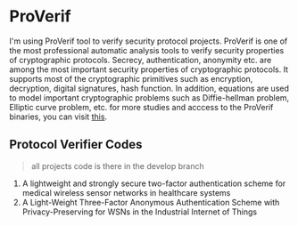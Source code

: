 # ProVerif
I'm using ProVerif tool to verify security protocol projects. ProVerif is one of the most professional automatic analysis tools to verify security properties of cryptographic protocols. Secrecy, authentication, anonymity etc. are among the most important security properties of cryptographic protocols. It supports most of the cryptographic primitives such as encryption, decryption, digital signatures, hash function. In addition, equations are used to model important cryptographic problems such as Diffie-hellman problem, Elliptic curve problem, etc. for more studies and acccess to the ProVerif binaries, you can visit [this](https://prosecco.gforge.inria.fr/personal/bblanche/proverif/).
## Protocol Verifier Codes
> all projects code is there in the develop branch
1. A lightweight and strongly secure two-factor authentication scheme for medical wireless sensor networks in healthcare systems
2. A Light-Weight Three-Factor Anonymous Authentication Scheme with Privacy-Preserving for WSNs in the Industrial Internet of Things

